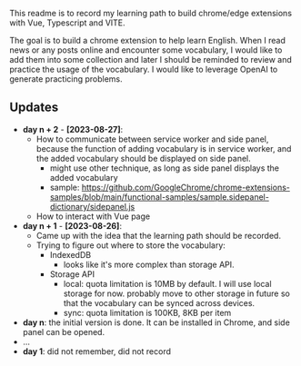 This readme is to record my learning path to build chrome/edge extensions with Vue, Typescript and VITE. 

The goal is to build a chrome extension to help learn English. When I read news or any posts online and encounter some vocabulary, I would like to add them into some collection and later I should be reminded to review and practice the usage of the vocabulary. I would like to leverage OpenAI to generate practicing problems. 

## Updates
- **day n + 2** - **[2023-08-27]**: 
  - How to communicate between service worker and side panel, because the function of adding vocabulary is in service worker, and the added vocabulary should be displayed on side panel.
    - might use other technique, as long as side panel displays the added vocabulary
    - sample: https://github.com/GoogleChrome/chrome-extensions-samples/blob/main/functional-samples/sample.sidepanel-dictionary/sidepanel.js
  - How to interact with Vue page
- **day n + 1** - **[2023-08-26]**: 
  - Came up with the idea that the learning path should be recorded. 
  - Trying to figure out where to store the vocabulary: 
    - IndexedDB
      - looks like it's more complex than storage API. 
    - Storage API
      - local: quota limitation is 10MB by default. I will use local storage for now. probably move to other storage in future so that the vocabulary can be synced across devices. 
      - sync: quota limitation is 100KB, 8KB per item
- **day n**: the initial version is done. It can be installed in Chrome, and side panel can be opened.
- ...
- **day 1**: did not remember, did not record